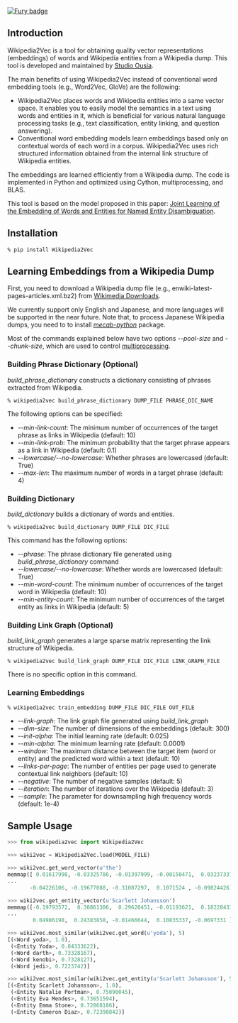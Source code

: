 [![Fury badge](https://badge.fury.io/py/wikipedia2vec.png)](http://badge.fury.io/py/wikipedia2vec)

Introduction
------------

Wikipedia2Vec is a tool for obtaining quality vector representations (embeddings) of words and Wikipedia entities from a Wikipedia dump.
This tool is developed and maintained by [Studio Ousia](http://www.ousia.jp).

The main benefits of using Wikipedia2Vec instead of conventional word embedding tools (e.g., Word2Vec, GloVe) are the following:

-   Wikipedia2Vec places words and Wikipedia entities into a same vector space.
    It enables you to easily model the semantics in a text using words and entities in it, which is beneficial for various natural language processing tasks (e.g., text classification, entity linking, and question answering).
-   Conventional word embedding models learn embeddings based only on contextual words of each word in a corpus.
    Wikipedia2Vec uses rich structured information obtained from the internal link structure of Wikipedia entities.

The embeddings are learned efficiently from a Wikipedia dump.
The code is implemented in Python and optimized using Cython, multiprocessing, and BLAS.

This tool is based on the model proposed in this paper: [Joint Learning of the Embedding of Words and Entities for Named Entity Disambiguation](https://arxiv.org/abs/1601.01343).

Installation
------------

```
% pip install Wikipedia2Vec
```

Learning Embeddings from a Wikipedia Dump
-----------------------------------------

First, you need to download a Wikipedia dump file (e.g., enwiki-latest-pages-articles.xml.bz2) from [Wikimedia Downloads](https://dumps.wikimedia.org/).

We currently support only English and Japanese, and more languages will be supported in the near future.
Note that, to process Japanese Wikipedia dumps, you need to to install [*mecab-python*](https://pypi.python.org/pypi/mecab-python) package.

Most of the commands explained below have two options *\--pool-size* and *\--chunk-size*, which are used to control [multiprocessing](https://docs.python.org/2/library/multiprocessing.html).

### Building Phrase Dictionary (Optional)

*build\_phrase\_dictionary* constructs a dictionary consisting of phrases extracted from Wikipedia.

```
% wikipedia2vec build_phrase_dictionary DUMP_FILE PHRASE_DIC_NAME
```

The following options can be specified:

-   *\--min-link-count*: The minimum number of occurrences of the target phrase as links in Wikipedia (default: 10)
-   *\--min-link-prob*: The minimum probability that the target phrase appears as a link in Wikipedia (default: 0.1)
-   *\--lowercase/\--no-lowercase*: Whether phrases are lowercased (default: True)
-   *\--max-len*: The maximum number of words in a target phrase (default: 4)

### Building Dictionary

*build\_dictionary* builds a dictionary of words and entities.

```
% wikipedia2vec build_dictionary DUMP_FILE DIC_FILE
```

This command has the following options:

-   *\--phrase*: The phrase dictionary file generated using *build\_phrase\_dictionary* command
-   *\--lowercase/\--no-lowercase*: Whether words are lowercased (default: True)
-   *\--min-word-count*: The minimum number of occurrences of the target word in Wikipedia (default: 10)
-   *\--min-entity-count*: The minimum number of occurrences of the target entity as links in Wikipedia (default: 5)

### Building Link Graph (Optional)

*build\_link\_graph* generates a large sparse matrix representing the link structure of Wikipedia.

```
% wikipedia2vec build_link_graph DUMP_FILE DIC_FILE LINK_GRAPH_FILE
```

There is no specific option in this command.

### Learning Embeddings

```
% wikipedia2vec train_embedding DUMP_FILE DIC_FILE OUT_FILE
```

-   *\--link-graph*: The link graph file generated using *build\_link\_graph*
-   *\--dim-size*: The number of dimensions of the embeddings (default: 300)
-   *\--init-alpha*: The initial learning rate (default: 0.025)
-   *\--min-alpha*: The minimum learning rate (default: 0.0001)
-   *\--window*: The maximum distance between the target item (word or entity) and the predicted word within a text (default: 10)
-   *\--links-per-page*: The number of entities per page used to generate contextual link neighbors (default: 10)
-   *\--negative*: The number of negative samples (default: 5)
-   *\--iteration*: The number of iterations over the Wikipedia (default: 3)
-   *\--sample*: The parameter for downsampling high frequency words (default: 1e-4)

Sample Usage
------------

```python
>>> from wikipedia2vec import Wikipedia2Vec

>>> wiki2vec = Wikipedia2Vec.load(MODEL_FILE)

>>> wiki2vec.get_word_vector(u'the')
memmap([ 0.01617998, -0.03325786, -0.01397999, -0.00150471,  0.03237337,
...
       -0.04226106, -0.19677088, -0.31087297,  0.1071524 , -0.09824426], dtype=float32)

>>> wiki2vec.get_entity_vector(u'Scarlett Johansson')
memmap([-0.19793572,  0.30861306,  0.29620451, -0.01193621,  0.18228433,
...
        0.04986198,  0.24383858, -0.01466644,  0.10835337, -0.0697331 ], dtype=float32)

>>> wiki2vec.most_similar(wiki2vec.get_word(u'yoda'), 5)
[(<Word yoda>, 1.0),
 (<Entity Yoda>, 0.84333622),
 (<Word darth>, 0.73328167),
 (<Word kenobi>, 0.7328127),
 (<Word jedi>, 0.7223742)]

>>> wiki2vec.most_similar(wiki2vec.get_entity(u'Scarlett Johansson'), 5)
[(<Entity Scarlett Johansson>, 1.0),
 (<Entity Natalie Portman>, 0.75090045),
 (<Entity Eva Mendes>, 0.73651594),
 (<Entity Emma Stone>, 0.72868186),
 (<Entity Cameron Diaz>, 0.72390842)]
```
